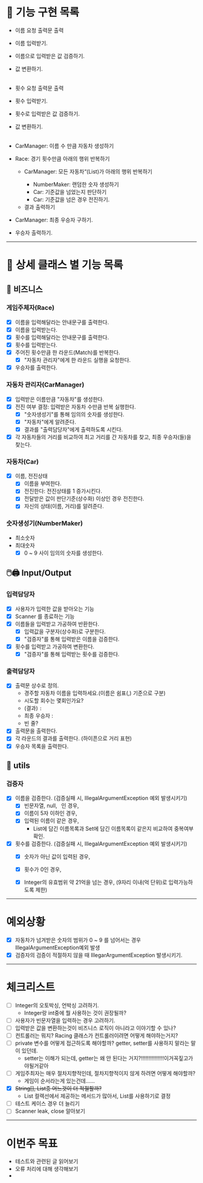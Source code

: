 # 🚀 기능 구현 목록
- 이름 요청 출력문 출력
- 이름 입력받기.
- 이름으로 입력받은 값 검증하기.
- 값 변환하기.
<br><br>
- 횟수 요청 출력문 출력
- 횟수 입력받기.
- 횟수로 입력받은 값 검증하기.
- 값 변환하기.
<br><br>
- CarManager: 이름 수 만큼 자동차 생성하기

- Race: 경기 횟수만큼 아래의 행위 반복하기
  - CarManager: 모든 자동차“(List<Car>)가 아래의 행위 반복하기
    - NumberMaker: 랜덤한 숫자 생성하기
    - Car: 기준값을 넘었는지 판단하기
    - Car: 기준값을 넘은 경우 전진하기.
  - 결과 출력하기

- CarManager: 최종 우승자 구하기.
- 우승자 출력하기.

* * *
# 🧾 상세 클래스 별 기능 목록
## 💼 비즈니스
### 게임주체자(Race)
- [x] 이름을 입력해달라는 안내문구를 출력한다.
- [x] 이름을 입력받는다.
- [x] 횟수를 입력해달라는 안내문구를 출력한다.
- [x] 횟수를 입력받는다.
- [x] 주어진 횟수만큼 한 라운드(Match)를 반복한다.
   - [x] "자동차 관리자"에게 한 라운드 실행을 요청한다.
- [x] 우승자를 출력한다.

### 자동차 관리자(CarManager)
- [x] 입력받은 이름만큼 "자동차"를 생성한다.
- [x] 전진 여부 결정: 입력받은 자동차 수만큼 반복 실행한다.
    - [x] "숫자생성기"를 통해 임의의 숫자를 생성한다.
    - [x] "자동차"에게 알려준다.
    - [x] 결과를 "출력담당자"에게 출력하도록 시킨다.
- [x] 각 자동차들의 거리를 비교하여 최고 거리를 간 자동차를 찾고, 최종 우승자(들)을 찾는다.

### 자동차(Car)
- [x] 이름, 전진상태
  - [x] 이름을 부여한다.
  - [x] 전진한다: 전진상태를 1 증가시킨다.
  - [x] 전달받은 값이 판단기준(상수화) 이상인 경우 전진한다.
  - [x] 자신의 상태(이름, 거리)를 알려준다.

### 숫자생성기(NumberMaker)
- 최소숫자
- 최대숫자
   - [x] 0 ~ 9 사이 임의의 숫자를 생성한다.

## 🖱️🖨️ Input/Output
### 입력담당자
- [x] 사용자가 입력한 값을 받아오는 기능
- [x] Scanner 를 종료하는 기능
- [x] 이름들을 입력받고 가공하여 반환한다.
   - [x] 입력값을 구분자(상수화)로 구분한다.
   - [x] "검증자"를 통해 입력받은 이름을 검증한다.

- [x] 횟수를 입력받고 가공하여 변환한다.
   - [x] "검증자"를 통해 입력받는 횟수를 검증한다.

### 출력담당자
- [x] 출력문 상수로 정의.
   - 경주할 자동차 이름을 입력하세요.(이름은 쉼표(,) 기준으로 구분)
   - 시도할 회수는 몇회인가요?
   - (결과) ``` : ```
   - 최종 우승자 : 
   - 빈 줄?
- [x] 출력문을 출력한다.
- [x] 각 라운드의 결과를 출력한다. (하이픈으로 거리 표현)
- [x] 우승자 목록을 출력한다.

## 🔧 utils
### 검증자
- [x] 이름을 검증한다. (검증실패 시, IllegalArgumentException 예외 발생시키기)
  - [x] 빈문자열, null, ``` ```인 경우,
  - [x] 이름이 5자 이하인 경우,
  - [x] 입력된 이름이 같은 경우,
     - List에 담긴 이름목록과 Set에 담긴 이름목록이 같은지 비교하여 중복여부 확인.
- [X] 횟수를 검증한다. (검증실패 시, IllegalArgumentException 예외 발생시키기)
  - [x] 숫자가 아닌 값이 입력된 경우,
  - [x] 횟수가 0인 경우,
  - [x] Integer의 유효범위 약 21억을 넘는 경우, (9자리 이내(억 단위)로 입력가능하도록 제한)


* * *
# 예외상황
- [x] 자동차가 넘겨받은 숫자의 범위가 0 ~ 9 를 넘어서는 경우 IllegalArgumentException예외 발생
- [x] 검증자의 검증이 적절하지 않을 때 IllegarArgumentException 발생시키기.

* * *
# 체크리스트
- [ ] Integer의 오토박싱, 언박싱 고려하기.
   - Integer랑 int중에 뭘 사용하는 것이 권장될까?
- [ ] 사용자가 빈문자열을 입력하는 경우 고려하기.
- [ ] 입력받은 값을 변환하는것이 비즈니스 로직이 아니라고 이야기할 수 있나?
- [ ] 컨트롤러는 뭐지? Racing 클래스가 컨트롤러이려면 어떻게 해야하는거지?
- [ ] private 변수를 어떻게 접근하도록 해야할까? getter, setter를 사용하지 말라는 말이 있던데.
   - setter는 이해가 되는데, getter는 왜 안 된다는 거지?!!!!!!!!!!!!!!!이거꼭짚고가야될거같아
- [ ] 게임주최자는 매우 절차지향적인데, 절차지향적이지 않게 하려면 어떻게 해야할까?
   - 게임이 순서라는게 있는건데......
- [x] ~~String[], List<String>중 어느것이 더 적절할까?~~
   - List 컬렉선에서 제공하는 메서드가 많아서, List를 사용하기로 결정
- [ ] 테스트 케이스 경우 더 늘리기
- [ ] Scanner leak, close 알아보기

* * *
# 이번주 목표
- 테스트와 관련된 글 읽어보기
- 오류 처리에 대해 생각해보기
- 